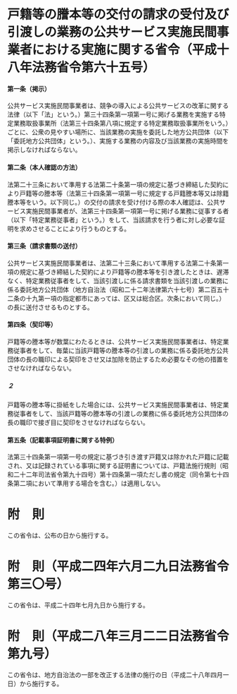 # 戸籍等の謄本等の交付の請求の受付及び引渡しの業務の公共サービス実施民間事業者における実施に関する省令（平成十八年法務省令第六十五号）
#### 第一条（掲示）
公共サービス実施民間事業者は、競争の導入による公共サービスの改革に関する法律（以下「法」という。）第三十四条第一項第一号に掲げる業務を実施する特定業務取扱事業所（法第三十四条第八項に規定する特定業務取扱事業所をいう。）ごとに、公衆の見やすい場所に、当該業務の実施を委託した地方公共団体（以下「委託地方公共団体」という。）、実施する業務の内容及び当該業務の実施時間を掲示しなければならない。
#### 第二条（本人確認の方法）
法第二十三条において準用する法第二十条第一項の規定に基づき締結した契約により戸籍等の謄本等（法第三十四条第一項第一号に規定する戸籍謄本等又は除籍謄本等をいう。以下同じ。）の交付の請求を受け付ける際の本人確認は、公共サービス実施民間事業者が、法第三十四条第一項第一号に掲げる業務に従事する者（以下「特定業務従事者」という。）をして、当該請求を行う者に対し必要な証明を求めさせることにより行うものとする。
#### 第三条（請求書類の送付）
公共サービス実施民間事業者は、法第二十三条において準用する法第二十条第一項の規定に基づき締結した契約により戸籍等の謄本等を引き渡したときは、遅滞なく、特定業務従事者をして、当該引渡しに係る請求書類を当該引渡しの業務に係る委託地方公共団体（地方自治法（昭和二十二年法律第六十七号）第二百五十二条の十九第一項の指定都市にあっては、区又は総合区。次条において同じ。）の長に送付させるものとする。
#### 第四条（契印等）
戸籍等の謄本等が数葉にわたるときは、公共サービス実施民間事業者は、特定業務従事者をして、毎葉に当該戸籍等の謄本等の引渡しの業務に係る委託地方公共団体の長の職印による契印をさせ又は加除を防止するため必要なその他の措置をさせなければならない。
##### ２
戸籍等の謄本等に掛紙をした場合には、公共サービス実施民間事業者は、特定業務従事者をして、当該戸籍等の謄本等の引渡しの業務に係る委託地方公共団体の長の職印で接ぎ目に契印をさせなければならない。
#### 第五条（記載事項証明書に関する特例）
法第三十四条第一項第一号の規定に基づき引き渡す戸籍又は除かれた戸籍に記載され、又は記録されている事項に関する証明書については、戸籍法施行規則（昭和二十二年司法省令第九十四号）第十四条第一項ただし書の規定（同令第七十四条第二項において準用する場合を含む。）は適用しない。
# 附　則
この省令は、公布の日から施行する。
# 附　則（平成二四年六月二九日法務省令第三〇号）
この省令は、平成二十四年七月九日から施行する。
# 附　則（平成二八年三月二二日法務省令第九号）
この省令は、地方自治法の一部を改正する法律の施行の日（平成二十八年四月一日）から施行する。
